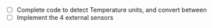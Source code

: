 - [ ] Complete code to detect Temperature units, and convert between
- [ ] Implement the 4 external sensors
